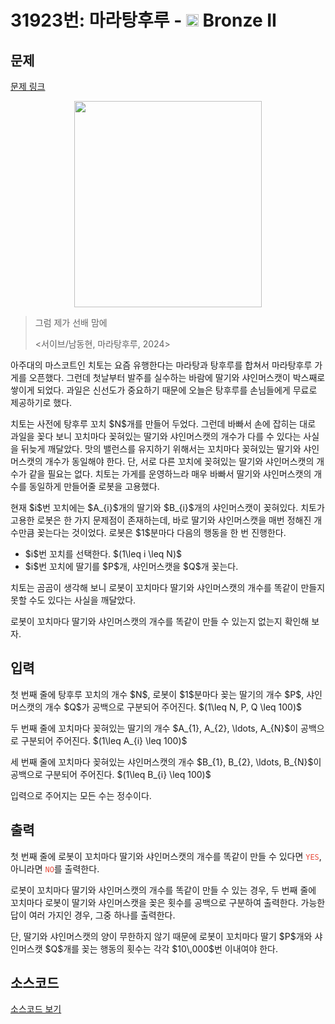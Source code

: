 # 31923번: 마라탕후루 - <img src="https://static.solved.ac/tier_small/4.svg" style="height:20px" /> Bronze II

<!-- performance -->

<!-- 문제 제출 후 깃허브에 푸시를 했을 때 제출한 코드의 성능이 입력될 공간입니다.-->

<!-- end -->

## 문제

[문제 링크](https://boj.kr/31923)


<p style="text-align: center;"><img alt="" src="https://upload.acmicpc.net/7e8ca323-cce1-4d9c-ae65-79f312de6481/-/preview/" style="height: 330px; width: 300px;"></p>

<blockquote>
<p>그럼 제가 선배 맘에</p>

<p>&lt;서이브/남동현, 마라탕후루, 2024&gt;</p>
</blockquote>

<p>아주대의 마스코트인 치토는 요즘 유행한다는 마라탕과 탕후루를 합쳐서 마라탕후루 가게를 오픈했다. 그런데 첫날부터 발주를 실수하는 바람에 딸기와 샤인머스캣이 박스째로 쌓이게 되었다. 과일은 신선도가 중요하기 때문에 오늘은 탕후루를 손님들에게 무료로 제공하기로 했다.</p>

<p>치토는 사전에 탕후루 꼬치 $N$개를 만들어 두었다. 그런데 바빠서 손에 잡히는 대로 과일을 꽂다 보니 꼬치마다 꽂혀있는 딸기와 샤인머스캣의 개수가 다를 수 있다는 사실을 뒤늦게 깨달았다. 맛의 밸런스를 유지하기 위해서는 꼬치마다 꽂혀있는 딸기와 샤인머스캣의 개수가 동일해야 한다. 단, 서로 다른 꼬치에 꽂혀있는 딸기와 샤인머스캣의 개수가 같을 필요는 없다. 치토는 가게를 운영하느라 매우 바빠서 딸기와 샤인머스캣의 개수를 동일하게 만들어줄 로봇을 고용했다.</p>

<p>현재 $i$번 꼬치에는 $A_{i}$개의 딸기와 $B_{i}$개의 샤인머스캣이 꽂혀있다. 치토가 고용한 로봇은 한 가지 문제점이 존재하는데, 바로 딸기와 샤인머스캣을 매번 정해진 개수만큼 꽂는다는 것이었다. 로봇은 $1$분마다 다음의 행동을 한 번 진행한다. </p>

<ul>
<li>$i$번 꼬치를 선택한다. $(1\leq i \leq N)$</li>
<li>$i$번 꼬치에 딸기를 $P$개, 샤인머스캣을 $Q$개 꽂는다.</li>
</ul>

<p>치토는 곰곰이 생각해 보니 로봇이 꼬치마다 딸기와 샤인머스캣의 개수를 똑같이 만들지 못할 수도 있다는 사실을 깨달았다.</p>

<p>로봇이 꼬치마다 딸기와 샤인머스캣의 개수를 똑같이 만들 수 있는지 없는지 확인해 보자.</p>



## 입력


<p>첫 번째 줄에 탕후루 꼬치의 개수 $N$, 로봇이 $1$분마다 꽂는 딸기의 개수 $P$, 샤인머스캣의 개수 $Q$가 공백으로 구분되어 주어진다. $(1\leq N, P, Q \leq 100)$</p>

<p>두 번째 줄에 꼬치마다 꽂혀있는 딸기의 개수 $A_{1}, A_{2}, \ldots, A_{N}$이 공백으로 구분되어 주어진다. $(1\leq A_{i} \leq 100)$</p>

<p>세 번째 줄에 꼬치마다 꽂혀있는 샤인머스캣의 개수 $B_{1}, B_{2}, \ldots, B_{N}$이 공백으로 구분되어 주어진다. $(1\leq B_{i} \leq 100)$</p>

<p>입력으로 주어지는 모든 수는 정수이다.</p>



## 출력


<p>첫 번째 줄에 로봇이 꼬치마다 딸기와 샤인머스캣의 개수를 똑같이 만들 수 있다면 <span style="color:#e74c3c;"><code>YES</code></span>, 아니라면 <span style="color:#e74c3c;"><code>NO</code></span>를 출력한다.</p>

<p>로봇이 꼬치마다 딸기와 샤인머스캣의 개수를 똑같이 만들 수 있는 경우, 두 번째 줄에 꼬치마다 로봇이 딸기와 샤인머스캣을 꽂은 횟수를 공백으로 구분하여 출력한다. 가능한 답이 여러 가지인 경우, 그중 하나를 출력한다.</p>

<p>단, 딸기와 샤인머스캣의 양이 무한하지 않기 때문에 로봇이 꼬치마다 딸기 $P$개와 샤인머스캣 $Q$개를 꽂는 행동의 횟수는 각각 $10\,000$번 이내여야 한다.</p>



## 소스코드

[소스코드 보기](마라탕후루.py)